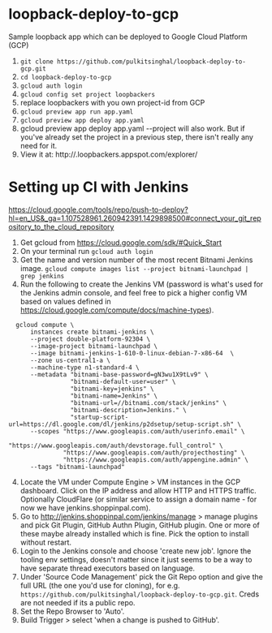 # loopback-deploy-to-gcp
Sample loopback app which can be deployed to Google Cloud Platform (GCP)

1. `git clone https://github.com/pulkitsinghal/loopback-deploy-to-gcp.git`
2. `cd loopback-deploy-to-gcp`
3. `gcloud auth login`
4. `gcloud config set project loopbackers`
  1. replace loopbackers with you own project-id from GCP
5. `gcloud preview app run app.yaml`
6. `gcloud preview app deploy app.yaml`
  1. gcloud preview app deploy app.yaml --project <myProjectID> will also work. But if you've already set the project in a previous step, there isn't really any need for it.
7. View it at: http://<version>.loopbackers.appspot.com/explorer/

# Setting up CI with Jenkins
https://cloud.google.com/tools/repo/push-to-deploy?hl=en_US&_ga=1.107528961.260942391.1429898500#connect_your_git_repository_to_the_cloud_repository

1. Get gcloud from https://cloud.google.com/sdk/#Quick_Start
2. On your terminal run `gcloud auth login`
2. Get the name and version number of the most recent Bitnami Jenkins image. 
`gcloud compute images list --project bitnami-launchpad | grep jenkins`
3. Run the following to create the Jenkins VM (password is what's used for the Jenkins admin console, and feel free to pick a higher config VM based on values defined in https://cloud.google.com/compute/docs/machine-types).

  ```
    gcloud compute \
        instances create bitnami-jenkins \
        --project double-platform-92304 \
        --image-project bitnami-launchpad \
        --image bitnami-jenkins-1-610-0-linux-debian-7-x86-64  \
        --zone us-central1-a \
        --machine-type n1-standard-4 \
        --metadata "bitnami-base-password=gN3wu1X9tLv9" \
                   "bitnami-default-user=user" \
                   "bitnami-key=jenkins" \
                   "bitnami-name=Jenkins" \
                   "bitnami-url=//bitnami.com/stack/jenkins" \
                   "bitnami-description=Jenkins." \
                   "startup-script-url=https://dl.google.com/dl/jenkins/p2dsetup/setup-script.sh" \
        --scopes "https://www.googleapis.com/auth/userinfo.email" \
                 "https://www.googleapis.com/auth/devstorage.full_control" \
                 "https://www.googleapis.com/auth/projecthosting" \
                 "https://www.googleapis.com/auth/appengine.admin" \
        --tags "bitnami-launchpad"
  ```
4. Locate the VM under Compute Engine > VM instances in the GCP dashboard. Click on the IP address and allow HTTP and HTTPS traffic. Optionally CloudFlare (or similar service to assign a domain name - for now we have jenkins.shoppinpal.com). 
5. Go to http://jenkins.shoppinpal.com/jenkins/manage > manage plugins and pick Git Plugin, GitHub Authn Plugin, GitHub plugin. One or more of these maybe already installed which is fine. Pick the option to install without restart. 
6. Login to the Jenkins console and choose 'create new job'. Ignore the tooling env settings, doesn't matter since it just seems to be a way to have separate thread executors based on language. 
7. Under 'Source Code Management' pick the Git Repo option and give the full URL (the one you'd use for cloning), for e.g. `https://github.com/pulkitsinghal/loopback-deploy-to-gcp.git`. Creds are not needed if its a public repo. 
8. Set the Repo Browser to 'Auto'. 
9. Build Trigger > select 'when a change is pushed to GitHub'. 
